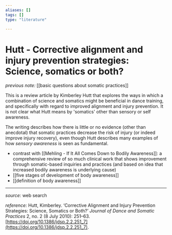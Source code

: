 ```yaml
---
aliases: []
tags: []
type: "literature"

---
```


#  Hutt - Corrective alignment and injury prevention strategies: Science, somatics or both?

_previous note:_ [[basic questions about somatic practices]]

This is a review article by Kimberley Hutt that explores the ways in which a combination of science and somatics might be beneficial in dance training, and specifically with regard to improved alignment and injury prevention. It is not clear what Hutt means by 'somatics' other than sensory or self awareness.

The writing describes how there is little or no evidence (other than anecdotal) that somatic practices decrease the risk of injury (or indeed improve injury recovery), even though Hutt describes many examples of how _sensory awareness_ is seen as fundamental.

- contrast with [[Mehling - If It All Comes Down to Bodily Awareness]]: a comprehensive review of so much clinical work that shows improvement through somatic-based inquiries and practices (and based on idea that increased bodily awareness is underlying cause)
- [[five stages of development of body awareness]]
- [[definition of body awareness]]



---

_source:_ web search

_reference:_ Hutt, Kimberley. ‘Corrective Alignment and Injury Prevention Strategies: Science, Somatics or Both?’ _Journal of Dance and Somatic Practices_ 2, no. 2 (8 July 2010): 251–63. [https://doi.org/10.1386/jdsp.2.2.251_7](https://doi.org/10.1386/jdsp.2.2.251_7).